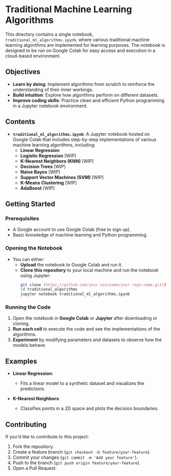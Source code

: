 # Traditional Machine Learning Algorithms

This directory contains a single notebook, `traditional_ml_algorithms.ipynb`, where various traditional machine learning algorithms are implemented for learning purposes. The notebook is designed to be run on Google Colab for easy access and execution in a cloud-based environment.

## Objectives

- **Learn by doing**: Implement algorithms from scratch to reinforce the understanding of their inner workings.
- **Build intuition**: Explore how algorithms perform on different datasets.
- **Improve coding skills**: Practice clean and efficient Python programming in a Jupyter notebook environment.

## Contents

- **`traditional_ml_algorithms.ipynb`**: A Jupyter notebook hosted on Google Colab that includes step-by-step implementations of various machine learning algorithms, including:
  - **Linear Regression**
  - **Logistic Regression** [WIP]
  - **K-Nearest Neighbors (KNN)** [WIP]
  - **Decision Trees** [WIP]
  - **Naive Bayes** [WIP]
  - **Support Vector Machines (SVM)** [WIP]
  - **K-Means Clustering** [WIP]
  - **AdaBoost** [WIP]

## Getting Started

### Prerequisites

- A Google account to use Google Colab (free to sign up).
- Basic knowledge of machine learning and Python programming.

### Opening the Notebook

- You can either:
   - **Upload** the notebook to Google Colab and run it.
   - **Clone this repository** to your local machine and run the notebook using Jupyter:
     ```bash
     git clone [https://github.com/your-username/your-repo-name.git](https://github.com/SamarjitDebnath/Machine_Learning-Projects.git)
     cd traditional_algorithms
     jupyter notebook traditional_ml_algorithms.ipynb
     ```

### Running the Code

1. Open the notebook in **Google Colab** or **Jupyter** after downloading or cloning.
2. **Run each cell** to execute the code and see the implementations of the algorithms.
3. **Experiment** by modifying parameters and datasets to observe how the models behave.

## Examples

- **Linear Regression**: 
   - Fits a linear model to a synthetic dataset and visualizes the predictions.
   
- **K-Nearest Neighbors**:
   - Classifies points in a 2D space and plots the decision boundaries.

## Contributing

If you'd like to contribute to this project:
1. Fork the repository.
2. Create a feature branch (`git checkout -b feature/your-feature`).
3. Commit your changes (`git commit -m 'Add your feature'`).
4. Push to the branch (`git push origin feature/your-feature`).
5. Open a Pull Request.
